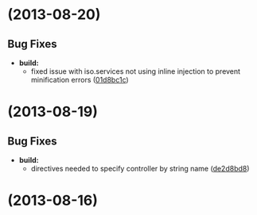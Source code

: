 #  (2013-08-20)


## Bug Fixes

- **build:** 
  - fixed issue with iso.services not using inline injection to prevent minification errors ([01d8bc1c](https://github.com/infowrap/angular-isotope/commit/01d8bc1c))   

#  (2013-08-19)


## Bug Fixes

- **build:** 
  - directives needed to specify controller by string name ([de2d8bd8](https://github.com/infowrap/angular-isotope/commit/de2d8bd8))   

#  (2013-08-16)



